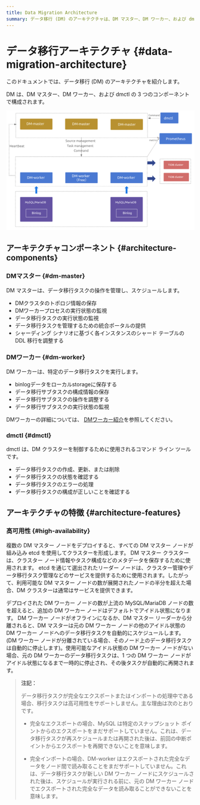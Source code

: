 ```yaml
---
title: Data Migration Architecture
summary: データ移行 (DM) のアーキテクチャは、DM マスター、DM ワーカー、および dmctl の 3 つのコンポーネントで構成されます。DM マスターはタスクの管理とスケジュールを行い、DM ワーカーは特定のデータ移行タスクを実行します。dmctl は、DM クラスターを制御するために使用されるコマンド ライン ツールです。アーキテクチャは高可用性を持ち、DM クラスターが通常はサービスを提供できます。データ移行タスクが完全なエクスポートまたはインポートの処理中である場合、移行タスクは高可用性をサポートしません。
---
```


# データ移行アーキテクチャ {#data-migration-architecture}

このドキュメントでは、データ移行 (DM) のアーキテクチャを紹介します。

DM は、DM マスター、DM ワーカー、および dmctl の 3 つのコンポーネントで構成されます。

![Data Migration architecture](/media/dm/dm-architecture-2.0.png)

## アーキテクチャコンポーネント {#architecture-components}

### DMマスター {#dm-master}

DM マスターは、データ移行タスクの操作を管理し、スケジュールします。

-   DMクラスタのトポロジ情報の保存
-   DMワーカープロセスの実行状態の監視
-   データ移行タスクの実行状態の監視
-   データ移行タスクを管理するための統合ポータルの提供
-   シャーディング シナリオに基づく各インスタンスのシャード テーブルの DDL 移行を調整する

### DMワーカー {#dm-worker}

DM ワーカーは、特定のデータ移行タスクを実行します。

-   binlogデータをローカルstorageに保存する
-   データ移行サブタスクの構成情報の保存
-   データ移行サブタスクの操作を調整する
-   データ移行サブタスクの実行状態の監視

DMワーカーの詳細については、 [DMワーカー紹介](/dm/dm-worker-intro.md)を参照してください。

### dmctl {#dmctl}

dmctl は、DM クラスターを制御するために使用されるコマンド ライン ツールです。

-   データ移行タスクの作成、更新、または削除
-   データ移行タスクの状態を確認する
-   データ移行タスクのエラーの処理
-   データ移行タスクの構成が正しいことを確認する

## アーキテクチャの特徴 {#architecture-features}

### 高可用性 {#high-availability}

複数の DM マスター ノードをデプロイすると、すべての DM マスター ノードが組み込み etcd を使用してクラスターを形成します。 DM マスター クラスターは、クラスター ノード情報やタスク構成などのメタデータを保存するために使用されます。 etcd を通じて選出されたリーダー ノードは、クラスター管理やデータ移行タスク管理などのサービスを提供するために使用されます。したがって、利用可能な DM マスター ノードの数が展開されたノードの半分を超えた場合、DM クラスターは通常はサービスを提供できます。

デプロイされた DM ワーカー ノードの数が上流の MySQL/MariaDB ノードの数を超えると、追加の DM ワーカー ノードはデフォルトでアイドル状態になります。 DM ワーカー ノードがオフラインになるか、DM マスター リーダーから分離されると、DM マスターは元の DM ワーカー ノードの他のアイドル状態の DM ワーカー ノードへのデータ移行タスクを自動的にスケジュールします。 (DM ワーカー ノードが分離されている場合、そのノード上のデータ移行タスクは自動的に停止します)。使用可能なアイドル状態の DM ワーカー ノードがない場合、元の DM ワーカーのデータ移行タスクは、1 つの DM ワーカー ノードがアイドル状態になるまで一時的に停止され、その後タスクが自動的に再開されます。

> **注記：**
>
> データ移行タスクが完全なエクスポートまたはインポートの処理中である場合、移行タスクは高可用性をサポートしません。主な理由は次のとおりです。
>
> -   完全なエクスポートの場合、MySQL は特定のスナップショット ポイントからのエクスポートをまだサポートしていません。これは、データ移行タスクが再スケジュールまたは再開された後は、前回の中断ポイントからエクスポートを再開できないことを意味します。
>
> -   完全インポートの場合、DM-worker はエクスポートされた完全なデータをノード間で読み取ることをまだサポートしていません。これは、データ移行タスクが新しい DM ワーカー ノードにスケジュールされた後は、スケジュールが実行される前に、元の DM ワーカー ノードでエクスポートされた完全なデータを読み取ることができないことを意味します。
